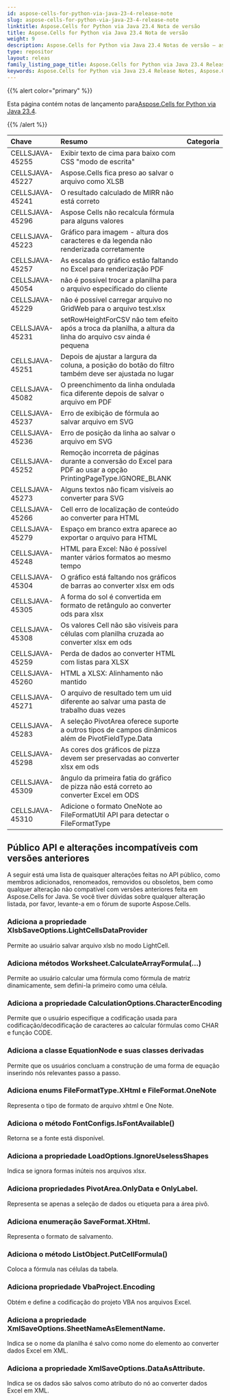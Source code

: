 ```yaml
---
id: aspose-cells-for-python-via-java-23-4-release-note
slug: aspose-cells-for-python-via-java-23-4-release-note
linktitle: Aspose.Cells for Python via Java 23.4 Nota de versão
title: Aspose.Cells for Python via Java 23.4 Nota de versão
weight: 9
description: Aspose.Cells for Python via Java 23.4 Notas de versão – as últimas melhorias, novos recursos e correções
type: repositor
layout: releas
family_listing_page_title: Aspose.Cells for Python via Java 23.4 Release Note
keywords: Aspose.Cells for Python via Java 23.4 Release Notes, Aspose.Cells for Python via Java 23.4 updates and fixe
---
```

{{% alert color="primary" %}}

 Esta página contém notas de lançamento para[Aspose.Cells for Python via Java 23.4](https://releases.aspose.com/cells/python-java/new-releases/aspose.cells-for-python-via-java-23.4/).

{{% /alert %}}

|**Chave**|**Resumo**|**Categoria**|
| :- | :- | :- |
|CELLSJAVA-45255|Exibir texto de cima para baixo com CSS "modo de escrita"|
|CELLSJAVA-45227|Aspose.Cells fica preso ao salvar o arquivo como XLSB|
|CELLSJAVA-45241|O resultado calculado de MIRR não está correto|
|CELLSJAVA-45296|Aspose Cells não recalcula fórmula para alguns valores|
|CELLSJAVA-45223|Gráfico para imagem - altura dos caracteres e da legenda não renderizada corretamente|
|CELLSJAVA-45257| As escalas do gráfico estão faltando no Excel para renderização PDF|
|CELLSJAVA-45054|não é possível trocar a planilha para o arquivo especificado do cliente|
|CELLSJAVA-45229|não é possível carregar arquivo no GridWeb para o arquivo test.xlsx|
|CELLSJAVA-45231|setRowHeightForCSV não tem efeito após a troca da planilha, a altura da linha do arquivo csv ainda é pequena|
|CELLSJAVA-45251|Depois de ajustar a largura da coluna, a posição do botão do filtro também deve ser ajustada no lugar|
|CELLSJAVA-45082|O preenchimento da linha ondulada fica diferente depois de salvar o arquivo em PDF|
|CELLSJAVA-45237|Erro de exibição de fórmula ao salvar arquivo em SVG|
|CELLSJAVA-45236|Erro de posição da linha ao salvar o arquivo em SVG|
|CELLSJAVA-45252|Remoção incorreta de páginas durante a conversão do Excel para PDF ao usar a opção PrintingPageType.IGNORE_BLANK|
|CELLSJAVA-45273|Alguns textos não ficam visíveis ao converter para SVG|
|CELLSJAVA-45266|Cell erro de localização de conteúdo ao converter para HTML|
|CELLSJAVA-45279|Espaço em branco extra aparece ao exportar o arquivo para HTML|
|CELLSJAVA-45248| HTML para Excel: Não é possível manter vários formatos ao mesmo tempo|
|CELLSJAVA-45304|O gráfico está faltando nos gráficos de barras ao converter xlsx em ods|
|CELLSJAVA-45305|A forma do sol é convertida em formato de retângulo ao converter ods para xlsx|
|CELLSJAVA-45308|Os valores Cell não são visíveis para células com planilha cruzada ao converter xlsx em ods|
|CELLSJAVA-45259|Perda de dados ao converter HTML com listas para XLSX|
|CELLSJAVA-45260|HTML a XLSX: Alinhamento não mantido|
|CELLSJAVA-45271| O arquivo de resultado tem um uid diferente ao salvar uma pasta de trabalho duas vezes|
|CELLSJAVA-45283|A seleção PivotArea oferece suporte a outros tipos de campos dinâmicos além de PivotFieldType.Data|
|CELLSJAVA-45298|As cores dos gráficos de pizza devem ser preservadas ao converter xlsx em ods|
|CELLSJAVA-45309|ângulo da primeira fatia do gráfico de pizza não está correto ao converter Excel em ODS|
|CELLSJAVA-45310|Adicione o formato OneNote ao FileFormatUtil API para detectar o FileFormatType|

##  **Público API e alterações incompatíveis com versões anteriores**

A seguir está uma lista de quaisquer alterações feitas no API público, como membros adicionados, renomeados, removidos ou obsoletos, bem como qualquer alteração não compatível com versões anteriores feita em Aspose.Cells for Java. Se você tiver dúvidas sobre qualquer alteração listada, por favor, levante-a em o fórum de suporte Aspose.Cells.

###  **Adiciona a propriedade XlsbSaveOptions.LightCellsDataProvider**

Permite ao usuário salvar arquivo xlsb no modo LightCell.

###  **Adiciona métodos Worksheet.CalculateArrayFormula(...)**

Permite ao usuário calcular uma fórmula como fórmula de matriz dinamicamente, sem defini-la primeiro como uma célula.

###  **Adiciona a propriedade CalculationOptions.CharacterEncoding**

Permite que o usuário especifique a codificação usada para codificação/decodificação de caracteres ao calcular fórmulas como CHAR e função CODE.

###  **Adiciona a classe EquationNode e suas classes derivadas**

Permite que os usuários concluam a construção de uma forma de equação inserindo nós relevantes passo a passo.

###  **Adiciona enums FileFormatType.XHtml e FileFormat.OneNote**

Representa o tipo de formato de arquivo xhtml e One Note.

###  **Adiciona o método FontConfigs.IsFontAvailable()**

Retorna se a fonte está disponível.

###  **Adiciona a propriedade LoadOptions.IgnoreUselessShapes**

Indica se ignora formas inúteis nos arquivos xlsx.

###  **Adiciona propriedades PivotArea.OnlyData e OnlyLabel.**

Representa se apenas a seleção de dados ou etiqueta para a área pivô.

###  **Adiciona enumeração SaveFormat.XHtml.**

Representa o formato de salvamento.

###  **Adiciona o método ListObject.PutCellFormula()**

Coloca a fórmula nas células da tabela.

###  **Adiciona propriedade VbaProject.Encoding**

Obtém e define a codificação do projeto VBA nos arquivos Excel.

###  **Adiciona a propriedade XmlSaveOptions.SheetNameAsElementName.**

Indica se o nome da planilha é salvo como nome do elemento ao converter dados Excel em XML.

###  **Adiciona a propriedade XmlSaveOptions.DataAsAttribute.**

Indica se os dados são salvos como atributo do nó ao converter dados Excel em XML.
